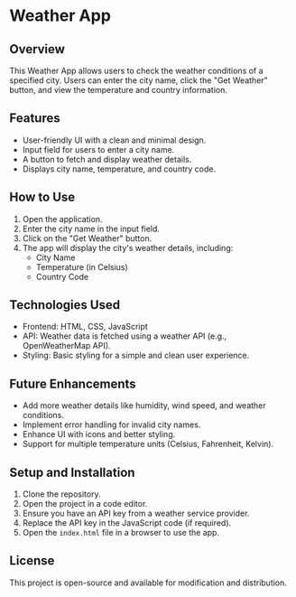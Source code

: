 # Weather App

## Overview
This Weather App allows users to check the weather conditions of a specified city. Users can enter the city name, click the "Get Weather" button, and view the temperature and country information.

## Features
- User-friendly UI with a clean and minimal design.
- Input field for users to enter a city name.
- A button to fetch and display weather details.
- Displays city name, temperature, and country code.

## How to Use
1. Open the application.
2. Enter the city name in the input field.
3. Click on the "Get Weather" button.
4. The app will display the city's weather details, including:
   - City Name
   - Temperature (in Celsius)
   - Country Code

## Technologies Used
- Frontend: HTML, CSS, JavaScript
- API: Weather data is fetched using a weather API (e.g., OpenWeatherMap API).
- Styling: Basic styling for a simple and clean user experience.

## Future Enhancements
- Add more weather details like humidity, wind speed, and weather conditions.
- Implement error handling for invalid city names.
- Enhance UI with icons and better styling.
- Support for multiple temperature units (Celsius, Fahrenheit, Kelvin).


## Setup and Installation
1. Clone the repository.
2. Open the project in a code editor.
3. Ensure you have an API key from a weather service provider.
4. Replace the API key in the JavaScript code (if required).
5. Open the `index.html` file in a browser to use the app.

## License
This project is open-source and available for modification and distribution.

